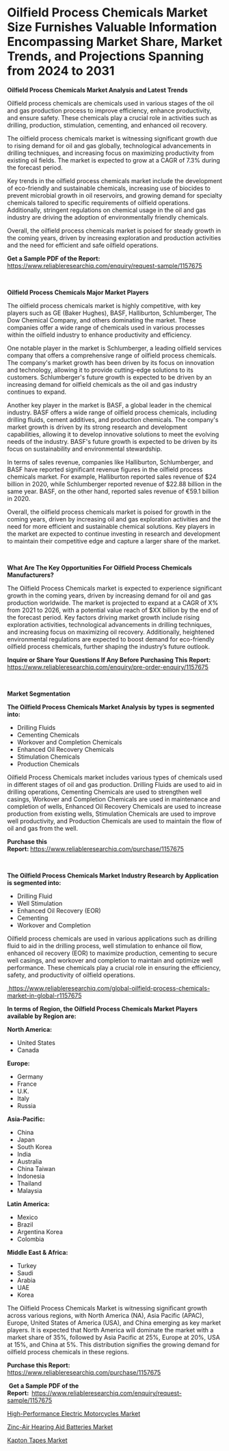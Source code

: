 <p><h1>Oilfield Process Chemicals Market Size Furnishes Valuable Information Encompassing Market Share, Market Trends, and Projections Spanning from 2024 to 2031</h1></p><p><strong>Oilfield Process Chemicals Market Analysis and Latest Trends</strong></p>
<p><p>Oilfield process chemicals are chemicals used in various stages of the oil and gas production process to improve efficiency, enhance productivity, and ensure safety. These chemicals play a crucial role in activities such as drilling, production, stimulation, cementing, and enhanced oil recovery.</p><p>The oilfield process chemicals market is witnessing significant growth due to rising demand for oil and gas globally, technological advancements in drilling techniques, and increasing focus on maximizing productivity from existing oil fields. The market is expected to grow at a CAGR of 7.3% during the forecast period.</p><p>Key trends in the oilfield process chemicals market include the development of eco-friendly and sustainable chemicals, increasing use of biocides to prevent microbial growth in oil reservoirs, and growing demand for specialty chemicals tailored to specific requirements of oilfield operations. Additionally, stringent regulations on chemical usage in the oil and gas industry are driving the adoption of environmentally friendly chemicals.</p><p>Overall, the oilfield process chemicals market is poised for steady growth in the coming years, driven by increasing exploration and production activities and the need for efficient and safe oilfield operations.</p></p>
<p><strong>Get a Sample PDF of the Report:&nbsp;</strong> <a href="https://www.reliableresearchiq.com/enquiry/request-sample/1157675">https://www.reliableresearchiq.com/enquiry/request-sample/1157675</a></p>
<p>&nbsp;</p>
<p><strong>Oilfield Process Chemicals Major Market Players</strong></p>
<p><p>The oilfield process chemicals market is highly competitive, with key players such as GE (Baker Hughes), BASF, Halliburton, Schlumberger, The Dow Chemical Company, and others dominating the market. These companies offer a wide range of chemicals used in various processes within the oilfield industry to enhance productivity and efficiency.</p><p>One notable player in the market is Schlumberger, a leading oilfield services company that offers a comprehensive range of oilfield process chemicals. The company's market growth has been driven by its focus on innovation and technology, allowing it to provide cutting-edge solutions to its customers. Schlumberger's future growth is expected to be driven by an increasing demand for oilfield chemicals as the oil and gas industry continues to expand.</p><p>Another key player in the market is BASF, a global leader in the chemical industry. BASF offers a wide range of oilfield process chemicals, including drilling fluids, cement additives, and production chemicals. The company's market growth is driven by its strong research and development capabilities, allowing it to develop innovative solutions to meet the evolving needs of the industry. BASF's future growth is expected to be driven by its focus on sustainability and environmental stewardship.</p><p>In terms of sales revenue, companies like Halliburton, Schlumberger, and BASF have reported significant revenue figures in the oilfield process chemicals market. For example, Halliburton reported sales revenue of $24 billion in 2020, while Schlumberger reported revenue of $22.88 billion in the same year. BASF, on the other hand, reported sales revenue of €59.1 billion in 2020.</p><p>Overall, the oilfield process chemicals market is poised for growth in the coming years, driven by increasing oil and gas exploration activities and the need for more efficient and sustainable chemical solutions. Key players in the market are expected to continue investing in research and development to maintain their competitive edge and capture a larger share of the market.</p></p>
<p>&nbsp;</p>
<p><strong>What Are The Key Opportunities For Oilfield Process Chemicals Manufacturers?</strong></p>
<p><p>The Oilfield Process Chemicals market is expected to experience significant growth in the coming years, driven by increasing demand for oil and gas production worldwide. The market is projected to expand at a CAGR of X% from 2021 to 2026, with a potential value reach of $XX billion by the end of the forecast period. Key factors driving market growth include rising exploration activities, technological advancements in drilling techniques, and increasing focus on maximizing oil recovery. Additionally, heightened environmental regulations are expected to boost demand for eco-friendly oilfield process chemicals, further shaping the industry’s future outlook.</p></p>
<p><strong>Inquire or Share Your Questions If Any Before Purchasing This Report:</strong> <a href="https://www.reliableresearchiq.com/enquiry/pre-order-enquiry/1157675">https://www.reliableresearchiq.com/enquiry/pre-order-enquiry/1157675</a></p>
<p>&nbsp;</p>
<p><strong>Market Segmentation</strong></p>
<p><strong>The Oilfield Process Chemicals Market Analysis by types is segmented into:</strong></p>
<p><ul><li>Drilling Fluids</li><li>Cementing Chemicals</li><li>Workover and Completion Chemicals</li><li>Enhanced Oil Recovery Chemicals</li><li>Stimulation Chemicals</li><li>Production Chemicals</li></ul></p>
<p><p>Oilfield Process Chemicals market includes various types of chemicals used in different stages of oil and gas production. Drilling Fluids are used to aid in drilling operations, Cementing Chemicals are used to strengthen well casings, Workover and Completion Chemicals are used in maintenance and completion of wells, Enhanced Oil Recovery Chemicals are used to increase production from existing wells, Stimulation Chemicals are used to improve well productivity, and Production Chemicals are used to maintain the flow of oil and gas from the well.</p></p>
<p><strong>Purchase this Report:&nbsp;</strong><a href="https://www.reliableresearchiq.com/purchase/1157675">https://www.reliableresearchiq.com/purchase/1157675</a></p>
<p>&nbsp;</p>
<p><strong>The Oilfield Process Chemicals Market Industry Research by Application is segmented into:</strong></p>
<p><ul><li>Drilling Fluid</li><li>Well Stimulation</li><li>Enhanced Oil Recovery (EOR)</li><li>Cementing</li><li>Workover and Completion</li></ul></p>
<p><p>Oilfield process chemicals are used in various applications such as drilling fluid to aid in the drilling process, well stimulation to enhance oil flow, enhanced oil recovery (EOR) to maximize production, cementing to secure well casings, and workover and completion to maintain and optimize well performance. These chemicals play a crucial role in ensuring the efficiency, safety, and productivity of oilfield operations.</p></p>
<p><a href="https://www.reliableresearchiq.com/global-oilfield-process-chemicals-market-in-global-r1157675">&nbsp;https://www.reliableresearchiq.com/global-oilfield-process-chemicals-market-in-global-r1157675</a></p>
<p><strong>In terms of Region, the Oilfield Process Chemicals Market Players available by Region are:</strong></p>
<p>
    <p> <strong> North America: </strong>
        <ul>
            <li>United States</li>
            <li>Canada</li>
        </ul>
        </p> 
    <p> <strong> Europe: </strong>
        <ul>
            <li>Germany</li>
            <li>France</li>
            <li>U.K.</li>
            <li>Italy</li>
            <li>Russia</li>
        </ul>
        </p> 
    <p> <strong> Asia-Pacific: </strong>
        <ul>
            <li>China</li>
            <li>Japan</li>
            <li>South Korea</li>
            <li>India</li>
            <li>Australia</li>
            <li>China Taiwan</li>
            <li>Indonesia</li>
            <li>Thailand</li>
            <li>Malaysia</li>
        </ul>
        </p> 
    <p> <strong> Latin America: </strong>
        <ul>
            <li>Mexico</li>
            <li>Brazil</li>
            <li>Argentina Korea</li>
            <li>Colombia</li>
        </ul>
        </p> 
    <p> <strong> Middle East & Africa: </strong>
        <ul>
            <li>Turkey</li>
            <li>Saudi</li>
            <li>Arabia</li>
            <li>UAE</li>
            <li>Korea</li>
        </ul>
    </p>
    </p>
<p><p>The Oilfield Process Chemicals Market is witnessing significant growth across various regions, with North America (NA), Asia Pacific (APAC), Europe, United States of America (USA), and China emerging as key market players. It is expected that North America will dominate the market with a market share of 35%, followed by Asia Pacific at 25%, Europe at 20%, USA at 15%, and China at 5%. This distribution signifies the growing demand for oilfield process chemicals in these regions.</p></p>
<p><strong>Purchase this Report: </strong><a href="https://www.reliableresearchiq.com/purchase/1157675">https://www.reliableresearchiq.com/purchase/1157675</a></p>
<p>&nbsp;<strong>Get a Sample PDF of the Report:&nbsp;&nbsp;</strong><a href="https://www.reliableresearchiq.com/enquiry/request-sample/1157675">https://www.reliableresearchiq.com/enquiry/request-sample/1157675</a></p>
<p><strong></strong></p>
<p><p><a href="https://github.com/AbdulKoss18/Market-Research-Report-List-1/blob/main/high-performance-electric-motorcycles-market.md">High-Performance Electric Motorcycles Market</a></p><p><a href="https://github.com/garethgwrecovery/Market-Research-Report-List-1/blob/main/zinc-air-hearing-aid-batteries-market.md">Zinc-Air Hearing Aid Batteries Market</a></p><p><a href="https://view.publitas.com/reportprime-1/kapton-tapes-market-forecasts-market-trends-and-impact-analysis-2024-2031/">Kapton Tapes Market</a></p></p>